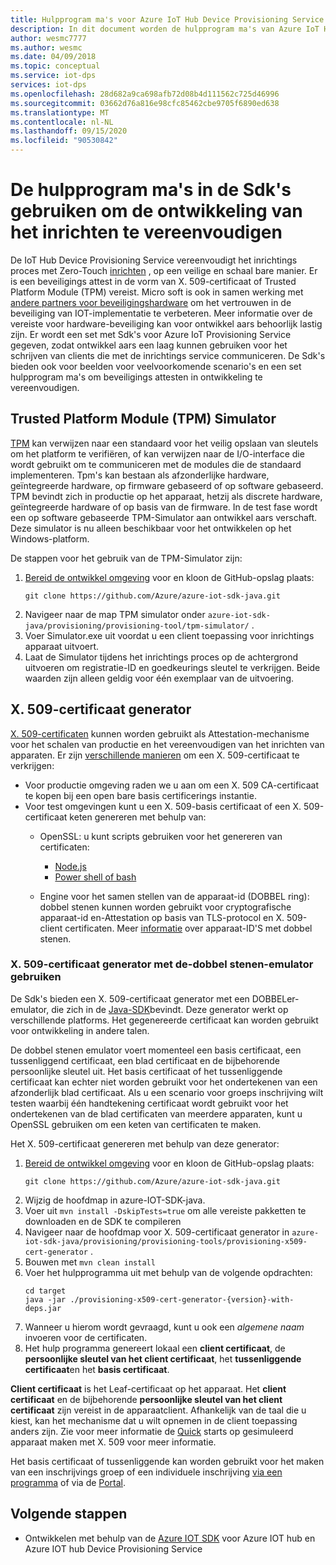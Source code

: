 ```yaml
---
title: Hulpprogram ma's voor Azure IoT Hub Device Provisioning Service Sdk's gebruiken
description: In dit document worden de hulpprogram ma's van Azure IoT Hub Device Provisioning Service (DPS) Sdk's voor ontwikkeling beschreven
author: wesmc7777
ms.author: wesmc
ms.date: 04/09/2018
ms.topic: conceptual
ms.service: iot-dps
services: iot-dps
ms.openlocfilehash: 28d682a9ca698afb72d08b4d111562c725d46996
ms.sourcegitcommit: 03662d76a816e98cfc85462cbe9705f6890ed638
ms.translationtype: MT
ms.contentlocale: nl-NL
ms.lasthandoff: 09/15/2020
ms.locfileid: "90530842"
---
```

# <a name="how-to-use-tools-provided-in-the-sdks-to-simplify-development-for-provisioning"></a>De hulpprogram ma's in de Sdk's gebruiken om de ontwikkeling van het inrichten te vereenvoudigen
De IoT Hub Device Provisioning Service vereenvoudigt het inrichtings proces met Zero-Touch [inrichten](about-iot-dps.md#provisioning-process) , op een veilige en schaal bare manier.  Er is een beveiligings attest in de vorm van X. 509-certificaat of Trusted Platform Module (TPM) vereist.  Micro soft is ook in samen werking met [andere partners voor beveiligingshardware](https://azure.microsoft.com/blog/azure-iot-supports-new-security-hardware-to-strengthen-iot-security/) om het vertrouwen in de beveiliging van IOT-implementatie te verbeteren. Meer informatie over de vereiste voor hardware-beveiliging kan voor ontwikkel aars behoorlijk lastig zijn. Er wordt een set met Sdk's voor Azure IoT Provisioning Service gegeven, zodat ontwikkel aars een laag kunnen gebruiken voor het schrijven van clients die met de inrichtings service communiceren. De Sdk's bieden ook voor beelden voor veelvoorkomende scenario's en een set hulpprogram ma's om beveiligings attesten in ontwikkeling te vereenvoudigen.

## <a name="trusted-platform-module-tpm-simulator"></a>Trusted Platform Module (TPM) Simulator
[TPM](https://docs.microsoft.com/azure/iot-dps/concepts-security) kan verwijzen naar een standaard voor het veilig opslaan van sleutels om het platform te verifiëren, of kan verwijzen naar de I/O-interface die wordt gebruikt om te communiceren met de modules die de standaard implementeren. Tpm's kan bestaan als afzonderlijke hardware, geïntegreerde hardware, op firmware gebaseerd of op software gebaseerd.  TPM bevindt zich in productie op het apparaat, hetzij als discrete hardware, geïntegreerde hardware of op basis van de firmware. In de test fase wordt een op software gebaseerde TPM-Simulator aan ontwikkel aars verschaft.  Deze simulator is nu alleen beschikbaar voor het ontwikkelen op het Windows-platform.

De stappen voor het gebruik van de TPM-Simulator zijn:
1. [Bereid de ontwikkel omgeving](https://docs.microsoft.com/azure/iot-dps/quick-enroll-device-x509-java) voor en kloon de GitHub-opslag plaats:
   ```
   git clone https://github.com/Azure/azure-iot-sdk-java.git
   ```
2. Navigeer naar de map TPM simulator onder ```azure-iot-sdk-java/provisioning/provisioning-tool/tpm-simulator/``` .
3. Voer Simulator.exe uit voordat u een client toepassing voor inrichtings apparaat uitvoert.
4. Laat de Simulator tijdens het inrichtings proces op de achtergrond uitvoeren om registratie-ID en goedkeurings sleutel te verkrijgen.  Beide waarden zijn alleen geldig voor één exemplaar van de uitvoering.

## <a name="x509-certificate-generator"></a>X. 509-certificaat generator
[X. 509-certificaten](https://docs.microsoft.com/azure/iot-dps/concepts-security#x509-certificates) kunnen worden gebruikt als Attestation-mechanisme voor het schalen van productie en het vereenvoudigen van het inrichten van apparaten.  Er zijn [verschillende manieren](https://docs.microsoft.com/azure/iot-hub/iot-hub-x509ca-overview#how-to-get-an-x509-ca-certificate) om een X. 509-certificaat te verkrijgen:
* Voor productie omgeving raden we u aan om een X. 509 CA-certificaat te kopen bij een open bare basis certificerings instantie.
* Voor test omgevingen kunt u een X. 509-basis certificaat of een X. 509-certificaat keten genereren met behulp van:
    * OpenSSL: u kunt scripts gebruiken voor het genereren van certificaten:
        * [Node.js](https://github.com/Azure/azure-iot-sdk-node/tree/master/provisioning/tools)
        * [Power shell of bash](https://github.com/Azure/azure-iot-sdk-c/blob/master/tools/CACertificates/CACertificateOverview.md)
        
    * Engine voor het samen stellen van de apparaat-id (DOBBEL ring): dobbel stenen kunnen worden gebruikt voor cryptografische apparaat-id en-Attestation op basis van TLS-protocol en X. 509-client certificaten.  Meer [informatie](https://www.microsoft.com/research/publication/device-identity-dice-riot-keys-certificates/) over apparaat-ID'S met dobbel stenen.

### <a name="using-x509-certificate-generator-with-dice-emulator"></a>X. 509-certificaat generator met de-dobbel stenen-emulator gebruiken
De Sdk's bieden een X. 509-certificaat generator met een DOBBELer-emulator, die zich in de [Java-SDK](https://github.com/Azure/azure-iot-sdk-java/tree/master/provisioning/provisioning-tools/provisioning-x509-cert-generator)bevindt.  Deze generator werkt op verschillende platforms.  Het gegenereerde certificaat kan worden gebruikt voor ontwikkeling in andere talen.

De dobbel stenen emulator voert momenteel een basis certificaat, een tussenliggend certificaat, een blad certificaat en de bijbehorende persoonlijke sleutel uit.  Het basis certificaat of het tussenliggende certificaat kan echter niet worden gebruikt voor het ondertekenen van een afzonderlijk blad certificaat.  Als u een scenario voor groeps inschrijving wilt testen waarbij één handtekening certificaat wordt gebruikt voor het ondertekenen van de blad certificaten van meerdere apparaten, kunt u OpenSSL gebruiken om een keten van certificaten te maken.

Het X. 509-certificaat genereren met behulp van deze generator:
1. [Bereid de ontwikkel omgeving](https://docs.microsoft.com/azure/iot-dps/quick-enroll-device-x509-java) voor en kloon de GitHub-opslag plaats:
   ```
   git clone https://github.com/Azure/azure-iot-sdk-java.git
   ```
2. Wijzig de hoofdmap in azure-IOT-SDK-java.
3. Voer uit ```mvn install -DskipTests=true``` om alle vereiste pakketten te downloaden en de SDK te compileren
4. Navigeer naar de hoofdmap voor X. 509-certificaat generator in ```azure-iot-sdk-java/provisioning/provisioning-tools/provisioning-x509-cert-generator``` .
5. Bouwen met ```mvn clean install```
6. Voer het hulpprogramma uit met behulp van de volgende opdrachten:
   ```
   cd target
   java -jar ./provisioning-x509-cert-generator-{version}-with-deps.jar
   ```
7. Wanneer u hierom wordt gevraagd, kunt u ook een _algemene naam_ invoeren voor de certificaten.
8. Het hulp programma genereert lokaal een **client certificaat**, de **persoonlijke sleutel van het client certificaat**, het **tussenliggende certificaat**en het **basis certificaat**.

**Client certificaat** is het Leaf-certificaat op het apparaat.  Het **client certificaat** en de bijbehorende **persoonlijke sleutel van het client certificaat** zijn vereist in de apparaatclient. Afhankelijk van de taal die u kiest, kan het mechanisme dat u wilt opnemen in de client toepassing anders zijn.  Zie voor meer informatie de [Quick](https://docs.microsoft.com/azure/iot-dps/quick-create-simulated-device-x509) starts op gesimuleerd apparaat maken met X. 509 voor meer informatie.

Het basis certificaat of tussenliggende kan worden gebruikt voor het maken van een inschrijvings groep of een individuele inschrijving [via een programma](https://docs.microsoft.com/azure/iot-dps/how-to-manage-enrollments-sdks) of via de [Portal](https://docs.microsoft.com/azure/iot-dps/how-to-manage-enrollments).

## <a name="next-steps"></a>Volgende stappen
* Ontwikkelen met behulp van de [Azure IOT SDK]( https://github.com/Azure/azure-iot-sdks) voor Azure IOT hub en Azure IOT hub Device Provisioning Service
